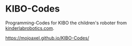 # KIBO-Codes
Programming-Codes for KIBO the children's roboter from [kinderlabrobotics.com](kinderlabrobotics.com).

https://mojoaxel.github.io/KIBO-Codes/
